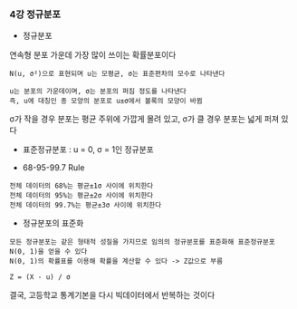### 4강 정규분포



* 정규분포

연속형 분포 가운데 가장 많이 쓰이는 확률분포이다

```
N(u, σ²)으로 표현되며 u는 모평균, σ는 표준편차의 모수로 나타낸다

u는 분포의 가운데이며, σ는 분포의 퍼짐 정도를 나타낸다
즉, u에 대칭인 종 모양의 분포로 u±σ에서 볼록의 모양이 바뀜
```



σ가 작을 경우 분포는 평균 주위에 가깝게 몰려 있고, σ가 클 경우 분포는 넓게 퍼져 있다



* 표준정규분포 : u = 0, σ = 1인 정규분포



* 68-95-99.7 Rule

```
전체 데이터의 68%는 평균±1σ 사이에 위치한다
전체 데이터의 95%는 평균±2σ 사이에 위치한다
전체 데이터의 99.7%는 평균±3σ 사이에 위치한다
```



* 정규분포의 표준화

```
모든 정규분포는 같은 형태적 성질을 가지므로 임의의 정규분포를 표준화해 표준정규분포 N(0, 1)을 얻을 수 있다
N(0, 1)의 확률표를 이용해 확률을 계산할 수 있다 -> Z값으로 부름

Z = (X - u) / σ
```



결국, 고등학교 통계기본을 다시 빅데이터에서 반복하는 것이다